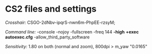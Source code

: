 # CS2 files and settings

_Crosshair:_      CSGO-2dNbv-ipqrS-nwn6m-PhpEE-rzsyM;


_Command line:_    -console -nojoy -fullscreen -freq 144 **-high** **+exec autoexec.cfg** -allow_third_party_software


_Sensitivity:_    1.80 on both (normal and zoom), 800dpi
                  > m_yaw "0.0165"

